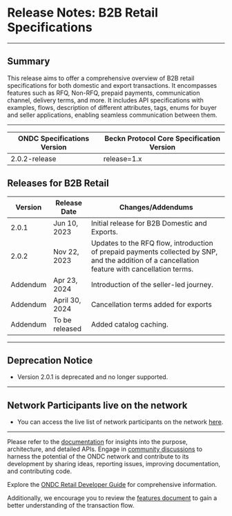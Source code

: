 # Release Notes: B2B Retail Specifications

---

## Summary

This release aims to offer a comprehensive overview of B2B retail specifications for both domestic and export transactions. It encompasses features such as RFQ, Non-RFQ, prepaid payments, communication channel, delivery terms, and more. It includes API specifications with examples, flows, description of different attributes, tags, enums for buyer and seller applications, enabling seamless communication between them.

---

| ONDC Specifications Version | Beckn Protocol Core Specification Version      |
|-------------------------------------|------------------------------------------------|
| 2.0.2-release                        | release=1.x                                   |

## Releases for B2B Retail

| Version  | Release Date | Changes/Addendums |
|----------|--------------|-------------------|
| 2.0.1    | Jun 10, 2023 | Initial release for B2B Domestic and Exports. |
| 2.0.2    | Nov 22, 2023 | Updates to the RFQ flow, introduction of prepaid payments collected by SNP, and the addition of a cancellation feature with cancellation terms. |
| Addendum | Apr 23, 2024| Introduction of the seller-led journey. |
| Addendum | April 30, 2024  | Cancellation terms added for exports |
| Addendum | To be released | Added catalog caching. |

---

## Deprecation Notice

- Version 2.0.1 is deprecated and no longer supported.

--- 

## Network Participants live on the network

- You can access the live list of network participants on the network [here](https://ondc.org/network-participants/).

---

Please refer to the [documentation](https://github.com/Open-network-for-digital-commerce/ONDC-Protocol/wiki) for insights into the purpose, architecture, and detailed APIs. Engage in [community discussions](https://github.com/Open-network-for-digital-commerce/ONDC-Protocol/discussions) to harness the potential of the ONDC network and contribute to its development by sharing ideas, reporting issues, improving documentation, and contributing code.

Explore the [ONDC Retail Developer Guide](https://ondc-official.github.io/ONDC-RET-Specifications/) for comprehensive information.

Additionally, we encourage you to review the [features document](https://docs.google.com/document/d/1rVWtiCPzQzAVVzlnkCShpH489s8AQMYV23urzbD6ruU/edit?usp=sharing) to gain a better understanding of the transaction flow.


